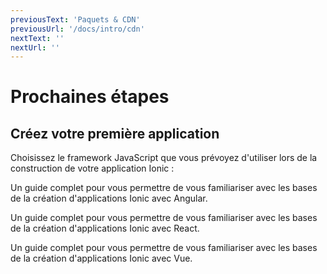 ```yaml
---
previousText: 'Paquets & CDN'
previousUrl: '/docs/intro/cdn'
nextText: ''
nextUrl: ''
---
```


# Prochaines étapes

## Créez votre première application

Choisissez le framework JavaScript que vous prévoyez d'utiliser lors de la construction de votre application Ionic :

<docs-cards> <docs-card header="Start with Angular" href="/docs/angular/your-first-app" icon="/docs/assets/icons/logo-angular-icon.png"> <p>Un guide complet pour vous permettre de vous familiariser avec les bases de la création d'applications Ionic avec Angular.</p>
  </docs-card>

  <docs-card header="Start with React" href="/docs/react/your-first-app" icon="/docs/assets/icons/logo-react-icon.png"> <p>Un guide complet pour vous permettre de vous familiariser avec les bases de la création d'applications Ionic avec React.</p>
  </docs-card>

  <docs-card header="Start with Vue" href="/docs/vue/your-first-app" icon="/docs/assets/icons/logo-vue-icon.png"> <p>Un guide complet pour vous permettre de vous familiariser avec les bases de la création d'applications Ionic avec Vue.</p>
  </docs-card> </docs-cards>
